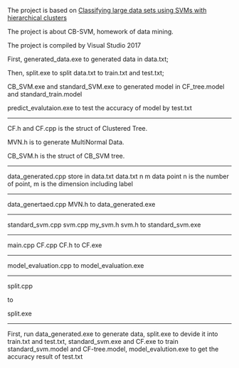The project is based on [Classifying large data sets using SVMs with hierarchical clusters](https://dl.acm.org/doi/10.1145/956750.956786)

The project is about CB-SVM, homework of data mining.



The project is compiled by Visual Studio 2017

First, generated_data.exe to generated data in data.txt;

Then, split.exe to split data.txt to train.txt and test.txt;

CB_SVM.exe and standard_SVM.exe to generated model in CF_tree.model and standard_train.model

predict_evalutaion.exe to test the accuracy of model by test.txt

---

CF.h and CF.cpp is the struct of Clustered Tree.

MVN.h is to generate MultiNormal Data.

CB_SVM.h is the struct of CB_SVM tree.

---

data_generated.cpp store in data.txt
data.txt
n m
data point
n is the number of point, m is the dimension including label

- - -
data_genertaed.cpp
MVN.h
to
data_generated.exe

- - -
standard_svm.cpp
svm.cpp
my_svm.h
svm.h
to
standard_svm.exe

- - -
main.cpp
CF.cpp
CF.h
to
CF.exe

- - -
model_evaluation.cpp
to
model_evaluation.exe

---

split.cpp

to

split.exe

---

First, run data_generated.exe to generate data, split.exe to devide it into train.txt and test.txt, standard_svm.exe and CF.exe to train standard_svm.model and CF-tree.model, model_evalution.exe to get the accuracy result of test.txt
